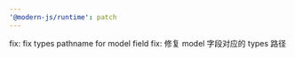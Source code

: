 ```yaml
---
'@modern-js/runtime': patch
---
```


fix: fix types pathname for model field
fix: 修复 model 字段对应的 types 路径
